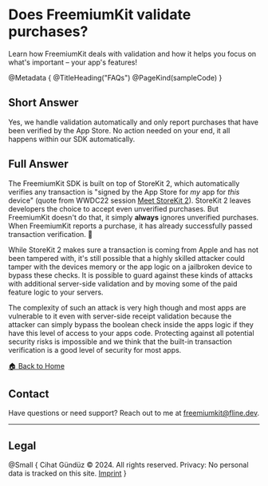 # Does FreemiumKit validate purchases?

Learn how FreemiumKit deals with validation and how it helps you focus on what's important – your app's features!

@Metadata {
   @TitleHeading("FAQs")
   @PageKind(sampleCode)
}

## Short Answer

Yes, we handle validation automatically and only report purchases that have been verified by the App Store. No action needed on your end, it all happens within our SDK automatically.


## Full Answer

The FreemiumKit SDK is built on top of StoreKit 2, which automatically verifies any transaction is "signed by the App Store for _my_ app for _this_ device" (quote from WWDC22 session [Meet StoreKit 2](https://developer.apple.com/videos/play/wwdc2021/10114/?time=694)). StoreKit 2 leaves developers the choice to accept even unverified purchases. But FreemiumKit doesn't do that, it simply **always** ignores unverified purchases. When FreemiumKit reports a purchase, it has already successfully passed transaction verification. 💯

While StoreKit 2 makes sure a transaction is coming from Apple and has not been tampered with, it's still possible that a highly skilled attacker could tamper with the devices memory or the app logic on a jailbroken device to bypass these checks. It is possible to guard against these kinds of attacks with additional server-side validation and by moving some of the paid feature logic to your servers.

The complexity of such an attack is very high though and most apps are vulnerable to it even with server-side receipt validation because the attacker can simply bypass the boolean check inside the apps logic if they have this level of access to your apps code. Protecting against all potential security risks is impossible and we think that the built-in transaction verification is a good level of security for most apps.

[🏠 Back to Home](https://freemiumkit.app)

## Contact

Have questions or need support? Reach out to me at [freemiumkit@fline.dev](mailto:freemiumkit@fline.dev).

---

## Legal

@Small {
   Cihat Gündüz © 2024. All rights reserved.
   Privacy: No personal data is tracked on this site.
   [Imprint](https://www.fline.dev/imprint/)
}
